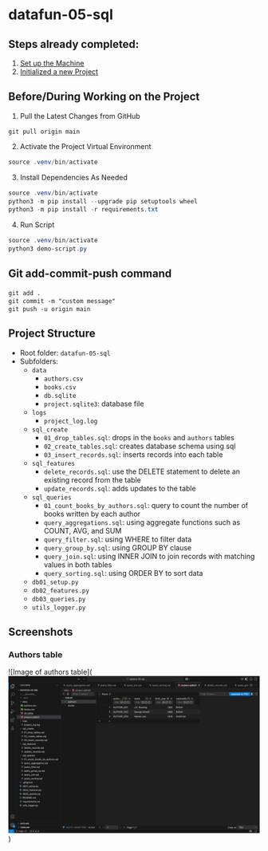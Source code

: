 # datafun-05-sql

## Steps already completed:
1. [Set up the Machine](https://github.com/denisecase/pro-analytics-01/blob/main/01-machine-setup/MACHINE-SETUP.md)
2. [Initialized a new Project](https://github.com/denisecase/pro-analytics-01/blob/main/02-project-initialization/PROJECT-INITIALIZATION.md)

## Before/During Working on the Project
1. Pull the Latest Changes from GitHub 
   
```shell
git pull origin main
```

2. Activate the Project Virtual Environment

```powershell
source .venv/bin/activate
```

3. Install Dependencies As Needed 

```powershell
source .venv/bin/activate
python3 -m pip install --upgrade pip setuptools wheel
python3 -m pip install -r requirements.txt
```

4. Run Script 

```powershell
source .venv/bin/activate
python3 demo-script.py
```

## Git add-commit-push command 
```shell
git add .
git commit -m "custom message"
git push -u origin main
```

## Project Structure
- Root folder: `datafun-05-sql`
- Subfolders:
  - `data`
    - `authors.csv`
    - `books.csv`
    - `db.sqlite`
    - `project.sqlite3`: database file
  - `logs`
    - `project_log.log`
  - `sql_create`
    - `01_drop_tables.sql`: drops in the `books` and `authors` tables
    - `02_create_tables.sql`: creates database schema using sql
    - `03_insert_records.sql`: inserts records into each table
  - `sql_features`
    - `delete_records.sql`: use the DELETE statement to delete an existing record from the table
    - `update_records.sql`: adds updates to the table
  - `sql_queries`
    - `01_count_books_by_authors.sql`: query to count the number of books written by each author
    - `query_aggregations.sql`: using aggregate functions such as COUNT, AVG, and SUM
    - `query_filter.sql`: using WHERE to filter data
    - `query_group_by.sql`: using GROUP BY clause
    - `query_join.sql`: using INNER JOIN to join records with matching values in both tables
    - `query_sorting.sql`: using ORDER BY to sort data
  - `db01_setup.py`
  - `db02_features.py`
  - `db03_queries.py`
  - `utils_logger.py`

## Screenshots

### Authors table
![Image of authors table](![alt text](image.png))